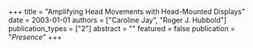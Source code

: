 +++
title = "Amplifying Head Movements with Head-Mounted Displays"
date = 2003-01-01
authors = ["Caroline Jay", "Roger J. Hubbold"]
publication_types = ["2"]
abstract = ""
featured = false
publication = "*Presence*"
+++

